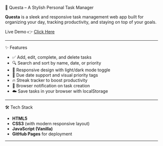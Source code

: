 🌟 Questa – A Stylish Personal Task Manager

**Questa** is a sleek and responsive task management web app built for organizing your day, tracking productivity, and staying on top of your goals.

Live Demo 👉 [Click Here](https://harikesh3000.github.io/questa/)

---

 ✨ Features

- ✅ Add, edit, complete, and delete tasks
- 🔍 Search and sort by name, date, or priority
- 🎨 Responsive design with light/dark mode toggle
- 📅 Due date support and visual priority tags
- 🔥 Streak tracker to boost productivity
- 💬 Browser notification on task creation
- ☁️ Save tasks in your browser with localStorage

---

 🛠️ Tech Stack

- **HTML5**  
- **CSS3** (with modern responsive layout)  
- **JavaScript (Vanilla)**  
- **GitHub Pages** for deployment

---
